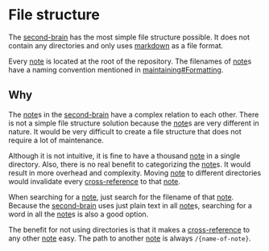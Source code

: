 # File structure

The [second-brain](second-brain.md) has the most simple file structure possible.
It does not contain any directories and only uses [markdown](markdown.md) as a file format.

Every [note](note.md) is located at the root of the repository.
The filenames of [note](note.md)s have a naming convention mentioned in [maintaining#Formatting](maintaining.md#formatting).

## Why

The [note](note.md)s in the [second-brain](second-brain.md) have a complex relation to each other.
There is not a simple file structure solution because the [note](note.md)s are very different in nature.
It would be very difficult to create a file structure that does not require a lot of maintenance.

Although it is not intuitive, it is fine to have a thousand [note](note.md) in a single directory.
Also, there is no real benefit to categorizing the [note](note.md)s.
It would result in more overhead and complexity.
Moving [note](note.md) to different directories would invalidate every [cross-reference](cross-reference.md) to that [note](note.md).

When searching for a [note](note.md), just search for the filename of that [note](note.md).
Because the [second-brain](second-brain.md) uses just plain text in all [note](note.md)s, searching for a word in all the [note](note.md)s is also a good option.

The benefit for not using directories is that it makes a [cross-reference](cross-reference.md) to any other [note](note.md) easy.
The path to another [note](note.md) is always `/{name-of-note}`.
